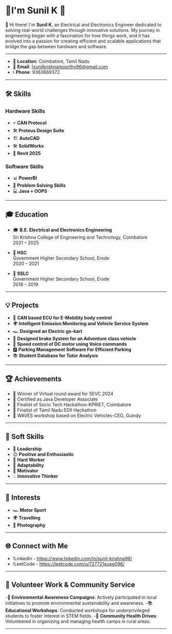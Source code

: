 # 🌟I'm Sunil K 🌟

👋 Hi there! I'm **Sunil K**, an Electrical and Electronics Engineer dedicated to solving real-world challenges through innovative solutions. My journey in engineering began with a fascination for how things work, and it has evolved into a passion for creating efficient and scalable applications that bridge the gap between hardware and software.

---
- 📍 **Location**: Coimbatore, Tamil Nadu
- 📧 **Email**: [sunilkrishnamoorthy96@gmail.com
- 📞 **Phone**: 9363669372

---

## 🛠️ Skills

### Hardware Skills
- ⚡ **CAN Protocol**
- 🛠️ **Proteus Design Suite**
- 🏗️ **AutoCAD**
- 🛠️ **SolidWorks**
- 🏢 **Revit 2025**

### Software Skills
- 📊 **PowerBI**
- 🧩 **Problem Solving Skills**
- 💻 **Java + OOPS**

---

## 🎓 Education

- 🎓 **B.E. Electrical and Electronics Engineering**  
  Sri Krishna College of Engineering and Technology, Coimbatore  
  2021 – 2025

- 🏫 **HSC**  
  Government Higher Secondary School, Erode  
  2020 – 2021

- 🏫 **SSLC**  
  Government Higher Secondary School, Erode  
  2018 – 2019

---

## 💡 Projects

- 🚗 **CAN based ECU for E-Mobility body control**
- 🌍 **Intelligent Emission Monitoring and Vehicle Service System**
- 🏎️ **Designed an Electric go-kart**
- 🚙 **Designed brake System for an Adventure class vehicle**
- 🎤 **Speed control of DC motor using Voice commands**
- 🅿️ **Parking Management Software For Efficient Parking**
- 📚 **Student Database for Tutor Analysis**

---

## 🏆 Achievements

- 🥇 Winner of Virtual round award for SEVC 2024
- 📜 Certified as Java Developer Associate
- 🏅 Finalist of Socio Tech Hackathon-KPRIET, Coimbatore
- 🏅 Finalist of Tamil Nadu EDII Hackathon
- 🌟 WAVES workshop based on Electric Vehicles-CEG, Guindy

---

## 🌟 Soft Skills

- 🧠 **Leadership**
- 😊 **Positive and Enthusiastic**
- 💪 **Hard Worker**
- 🌱 **Adaptability**
- 🎯 **Motivator**
- 💡 **Innovative Thinker**

---

## 🎯 Interests

- 🏎️ **Motor Sport**
- 🌍 **Travelling**
- 📸 **Photography**

---

## 🌐 Connect with Me

- !LinkedIn - https://www.linkedin.com/in/sunil-krishna96/
- !LeetCode - https://leetcode.com/u/727721euee096/

---

## 🤝 Volunteer Work & Community Service

-🌱 **Environmental Awareness Campaigns**: Actively participated in local initiatives to promote environmental sustainability and awareness.
-📚 **Educational Workshops**: Conducted workshops for underprivileged students to foster interest in STEM fields.
-🏥 **Community Health Drives**: Volunteered in organizing and managing health camps in rural areas.

---
